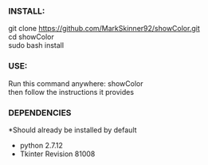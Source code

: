 ### INSTALL:

git clone https://github.com/MarkSkinner92/showColor.git <br />
cd showColor <br />
sudo bash install <br />

### USE:

Run this command anywhere: showColor <br />
then follow the instructions it provides

### DEPENDENCIES 

*Should already be installed by default
- python 2.7.12
- Tkinter Revision 81008
